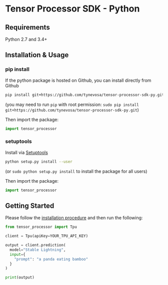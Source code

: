 # Tensor Processor SDK - Python

## Requirements

Python 2.7 and 3.4+

## Installation & Usage
### pip install

If the python package is hosted on Github, you can install directly from Github

```sh
pip install git+https://github.com/tynevosa/tensor-processor-sdk-py.git
```
(you may need to run `pip` with root permission: `sudo pip install git+https://github.com/tynevosa/tensor-processor-sdk-py.git`)

Then import the package:
```python
import tensor_processor 
```

### setuptools

Install via [Setuptools](http://pypi.python.org/pypi/setuptools)

```sh
python setup.py install --user
```
(or `sudo python setup.py install` to install the package for all users)

Then import the package:
```python
import tensor_processor
```

## Getting Started

Please follow the [installation procedure](#installation--usage) and then run the following:

```python
from tensor_processor import Tpu

client = Tpu(apiKey=YOUR_TPU_API_KEY)

output = client.prediction(
  model="Stable Lightning",
  input={
    "prompt": "a panda eating bamboo"
  }
)

print(output)
```
